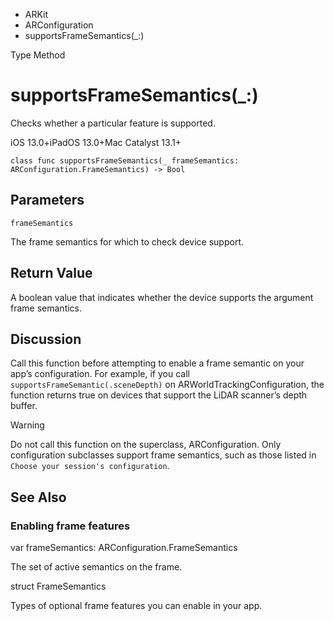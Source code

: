 

- ARKit
- ARConfiguration
-  supportsFrameSemantics(\_:) 

Type Method

# supportsFrameSemantics(\_:)

Checks whether a particular feature is supported.

iOS 13.0+iPadOS 13.0+Mac Catalyst 13.1+

``` source
class func supportsFrameSemantics(_ frameSemantics: ARConfiguration.FrameSemantics) -> Bool
```

## Parameters 

`frameSemantics`  

The frame semantics for which to check device support.

## Return Value

A boolean value that indicates whether the device supports the argument frame semantics.

## Discussion

Call this function before attempting to enable a frame semantic on your app’s configuration. For example, if you call `supportsFrameSemantic(.sceneDepth)` on ARWorldTrackingConfiguration, the function returns true on devices that support the LiDAR scanner’s depth buffer.

Warning

Do not call this function on the superclass, ARConfiguration. Only configuration subclasses support frame semantics, such as those listed in `Choose your session's configuration`.

## See Also

### Enabling frame features

var frameSemantics: ARConfiguration.FrameSemantics

The set of active semantics on the frame.

struct FrameSemantics

Types of optional frame features you can enable in your app.

